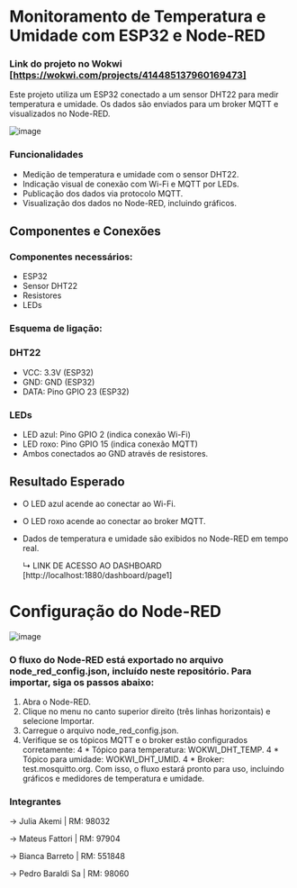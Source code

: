 # Monitoramento de Temperatura e Umidade com ESP32 e Node-RED
### Link do projeto no Wokwi [https://wokwi.com/projects/414485137960169473]
Este projeto utiliza um ESP32 conectado a um sensor DHT22 para medir temperatura e umidade. Os dados são enviados para um broker MQTT e visualizados no Node-RED.

![image](https://github.com/user-attachments/assets/9b22713c-2046-4b52-9851-80cabe1e9021)

### Funcionalidades
- Medição de temperatura e umidade com o sensor DHT22.
- Indicação visual de conexão com Wi-Fi e MQTT por LEDs.
- Publicação dos dados via protocolo MQTT.
- Visualização dos dados no Node-RED, incluindo gráficos.

## Componentes e Conexões
### Componentes necessários:
- ESP32
- Sensor DHT22
- Resistores
- LEDs
### Esquema de ligação:
### DHT22
- VCC: 3.3V (ESP32)
- GND: GND (ESP32)
- DATA: Pino GPIO 23 (ESP32)
### LEDs
- LED azul: Pino GPIO 2 (indica conexão Wi-Fi)
- LED roxo: Pino GPIO 15 (indica conexão MQTT)
- Ambos conectados ao GND através de resistores.

## Resultado Esperado
- O LED azul acende ao conectar ao Wi-Fi.
- O LED roxo acende ao conectar ao broker MQTT.
- Dados de temperatura e umidade são exibidos no Node-RED em tempo real.

  ↳ LINK DE ACESSO AO DASHBOARD [http://localhost:1880/dashboard/page1]

# Configuração do Node-RED
  ![image](https://github.com/user-attachments/assets/b6499790-36b6-451e-81fe-b13409240cde)
### O fluxo do Node-RED está exportado no arquivo node_red_config.json, incluído neste repositório. Para importar, siga os passos abaixo:
1. Abra o Node-RED.
2. Clique no menu no canto superior direito (três linhas horizontais) e selecione Importar.
3. Carregue o arquivo node_red_config.json.
4. Verifique se os tópicos MQTT e o broker estão configurados corretamente:
  4 * Tópico para temperatura: WOKWI_DHT_TEMP.
  4 * Tópico para umidade: WOKWI_DHT_UMID.
  4 * Broker: test.mosquitto.org.
Com isso, o fluxo estará pronto para uso, incluindo gráficos e medidores de temperatura e umidade.


### Integrantes
-> Julia Akemi | RM: 98032

-> Mateus Fattori | RM: 97904 

-> Bianca Barreto | RM: 551848

-> Pedro Baraldi Sa | RM: 98060
